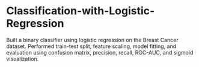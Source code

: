 # Classification-with-Logistic-Regression
Built a binary classifier using logistic regression on the Breast Cancer dataset. Performed train-test split, feature scaling, model fitting, and evaluation using confusion matrix, precision, recall, ROC-AUC, and sigmoid visualization.

